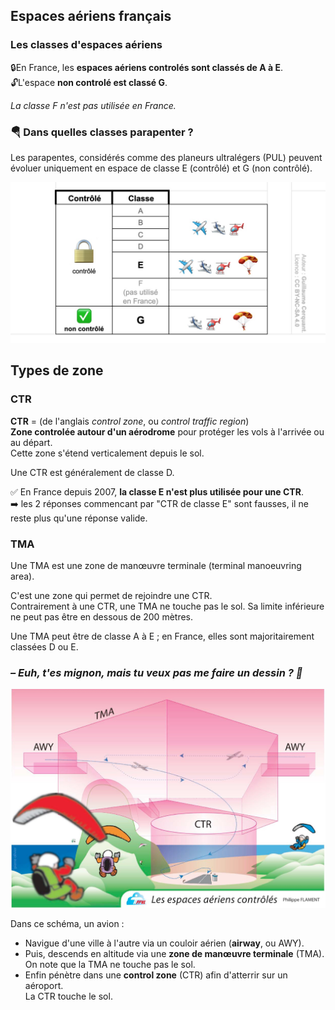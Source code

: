 <!--
S109V
Citez un schéma possible, d’organisation des espaces, autour d’un aéroport.
-->



## Espaces aériens français

### Les classes d'espaces aériens

🔒En France, les **espaces aériens controlés sont classés de A à E**.  
🔓L'espace **non controlé est classé G**.  


*La classe F n'est pas utilisée en France.*

### 🪂 Dans quelles classes parapenter ?

Les parapentes, considérés comme des planeurs ultralégers (PUL) peuvent évoluer uniquement en espace de classe E (contrôlé) et G (non contrôlé).

![](espace-controlle.jpg)

## Types de zone

### CTR

**CTR** = (de l'anglais *control zone*, ou *control traffic region*)  
**Zone controlée autour d'un aérodrome** pour protéger les vols à l'arrivée ou au départ.  
Cette zone s'étend verticalement depuis le sol.

Une CTR est généralement de classe D.

✅ En France depuis 2007, **la classe E n'est plus utilisée pour une CTR**.  
➡️ les 2 réponses commencant par "CTR de classe E" sont fausses, il ne reste plus qu'une réponse valide.


### TMA
Une TMA est une zone de manœuvre terminale (terminal manoeuvring area).

C'est une zone qui permet de rejoindre une CTR.  
Contrairement à une CTR, une TMA ne touche pas le sol. Sa limite inférieure ne peut pas être en dessous de 200 mètres.

Une TMA peut être de classe A à E ; en France, elles sont majoritairement classées D ou E.

### *– Euh, t'es mignon, mais tu veux pas me faire un dessin ? 🐑*

![Espaces aerien](espacesaerien.jpg)




Dans ce schéma, un avion :

* Navigue d'une ville à l'autre via un couloir aérien (**airway**, ou AWY).  
* Puis, descends en altitude via une **zone de manœuvre terminale** (TMA).  
On note que la TMA ne touche pas le sol.
* Enfin pénètre dans une **control zone** (CTR) afin d'atterrir sur un aéroport.  
La CTR touche le sol.


